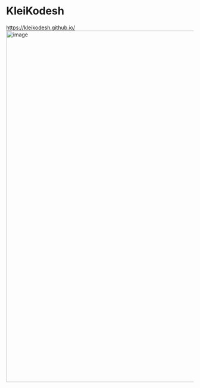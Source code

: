 # KleiKodesh
https://kleikodesh.github.io/
<img width="942" alt="image" src="https://github.com/user-attachments/assets/c73eaa87-0337-48fe-b1f4-54eabbdbd69c" />
